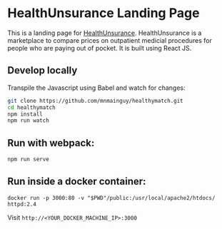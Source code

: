 # HealthUnsurance Landing Page

This is a landing page for [HealthUnsurance](https://healthunsurance.com). HealthUnsurance is a marketplace to compare prices on outpatient medicial procedures for people who are paying out of pocket. It is built using React JS.


## Develop locally

Transpile the Javascript using Babel and watch for changes:

```bash
git clone https://github.com/mnmainguy/healthymatch.git
cd healthymatch
npm install
npm run watch
```

## Run with webpack:

```bash
npm run serve
```

## Run inside a docker container:

```
docker run -p 3000:80 -v "$PWD"/public:/usr/local/apache2/htdocs/ httpd:2.4
```

Visit `http://<YOUR_DOCKER_MACHINE_IP>:3000`
